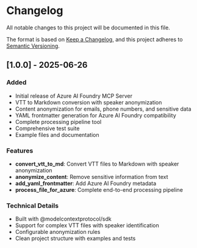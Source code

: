 # Changelog

All notable changes to this project will be documented in this file.

The format is based on [Keep a Changelog](https://keepachangelog.com/en/1.0.0/),
and this project adheres to [Semantic Versioning](https://semver.org/spec/v2.0.0.html).

## [1.0.0] - 2025-06-26

### Added

- Initial release of Azure AI Foundry MCP Server
- VTT to Markdown conversion with speaker anonymization
- Content anonymization for emails, phone numbers, and sensitive data
- YAML frontmatter generation for Azure AI Foundry compatibility
- Complete processing pipeline tool
- Comprehensive test suite
- Example files and documentation

### Features

- **convert_vtt_to_md**: Convert VTT files to Markdown with speaker anonymization
- **anonymize_content**: Remove sensitive information from text
- **add_yaml_frontmatter**: Add Azure AI Foundry metadata
- **process_file_for_azure**: Complete end-to-end processing pipeline

### Technical Details

- Built with @modelcontextprotocol/sdk
- Support for complex VTT files with speaker identification
- Configurable anonymization rules
- Clean project structure with examples and tests
